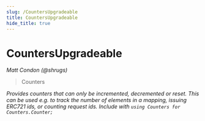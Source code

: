 ```yaml
---
slug: /CountersUpgradeable
title: CountersUpgradeable
hide_title: true
---
```

# CountersUpgradeable

*Matt Condon (@shrugs)*

> Counters



*Provides counters that can only be incremented, decremented or reset. This can be used e.g. to track the number of elements in a mapping, issuing ERC721 ids, or counting request ids. Include with `using Counters for Counters.Counter;`*


